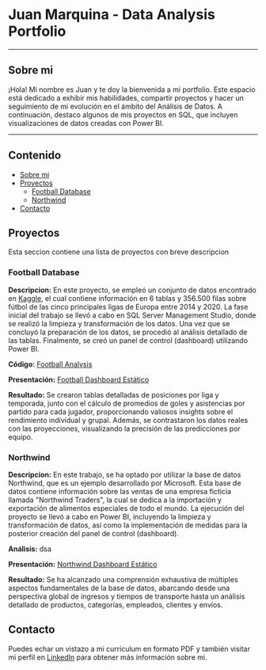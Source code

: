 # Juan Marquina - Data Analysis Portfolio 
---
## Sobre mi 
¡Hola! Mi nombre es Juan y te doy la bienvenida a mi portfolio. Este espacio está dedicado a exhibir mis habilidades, compartir proyectos y hacer un seguimiento de mi evolución en el ámbito del Análisis de Datos. A continuación, destaco algunos de mis proyectos en SQL, que incluyen visualizaciones de datos creadas con Power BI.

---

## Contenido
- [Sobre mi](#Sobre-mi)
- [Proyectos](#Proyectos)
    + [Football Database](#Football-Database)
    + [Northwind](#Northwind)
- [Contacto](#Contacto)

## Proyectos
Esta seccion contiene una lista de proyectos con breve descripcion

### Football Database

**Descripcion:** En este proyecto, se empleó un conjunto de datos encontrado en [Kaggle](https://www.kaggle.com/datasets/technika148/football-database/data), el cual contiene información en 6 tablas y 356.500 filas sobre fútbol de las cinco principales ligas de Europa entre 2014 y 2020. La fase inicial del trabajo se llevó a cabo en SQL Server Management Studio, donde se realizó la limpieza y transformación de los datos. Una vez que se concluyó la preparación de los datos, se procedió al análisis detallado de las tablas. Finalmente, se creó un panel de control (dashboard) utilizando Power BI.

**Código:** [Football Analysis](https://github.com/juanmarquina1/Data-Analysis-Portfolio/blob/main/Football%20Analysis.sql)

**Presentación:** [Football Dashboard Estático](https://github.com/juanmarquina1/Football-Database/blob/main/Football%20Dashboard%20Estatico.pdf)

**Resultado:** Se crearon tablas detalladas de posiciones por liga y temporada, junto con el cálculo de promedios de goles y asistencias por partido para cada jugador, proporcionando valiosos insights sobre el rendimiento individual y grupal. Además, se contrastaron los datos reales con las proyecciones, visualizando la precisión de las predicciones por equipo.


### Northwind 

**Descripcion:** En este trabajo, se ha optado por utilizar la base de datos Northwind, que es un ejemplo desarrollado por Microsoft. Esta base de datos contiene información sobre las ventas de una empresa ficticia llamada "Northwind Traders", la cual se dedica a la importación y exportación de alimentos especiales de todo el mundo. La ejecución del proyecto se llevó a cabo en Power BI, incluyendo la limpieza y transformación de datos, así como la implementación de medidas para la posterior creación del panel de control (dashboard).

**Análisis:** dsa

**Presentación:** [Northwind Dashboard Estático](https://github.com/juanmarquina1/Football-Database/blob/main/Northwind%20Dashboard%20Est%C3%A1tico.pdf)

**Resultado:** Se ha alcanzado una comprensión exhaustiva de múltiples aspectos fundamentales de la base de datos, abarcando desde una perspectiva global de ingresos y tiempos de transporte hasta un análisis detallado de productos, categorías, empleados, clientes y envíos.

## Contacto

Puedes echar un vistazo a mi currículum en formato PDF y también visitar mi perfil en [LinkedIn](https://www.linkedin.com/in/juan-marquina1) para obtener más información sobre mi.

